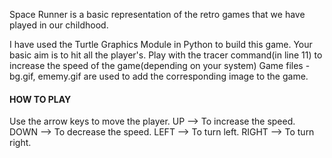 Space Runner is a basic representation of the retro games that we have played in our childhood.

I have used the Turtle Graphics Module in Python to build this game.
Your basic aim is to hit all the player's.
Play with the tracer command(in line 11) to increase the speed of the game(depending on your system)
Game files - bg.gif, ememy.gif are used to add the corresponding image to the game.

#### HOW TO PLAY ###

Use the arrow keys to move the player.
UP --> To increase the speed.
DOWN --> To decrease the speed.
LEFT --> To turn left.
RIGHT --> To turn right.
